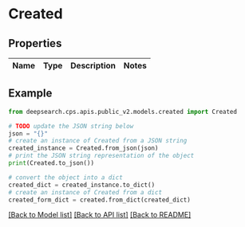 # Created


## Properties

Name | Type | Description | Notes
------------ | ------------- | ------------- | -------------

## Example

```python
from deepsearch.cps.apis.public_v2.models.created import Created

# TODO update the JSON string below
json = "{}"
# create an instance of Created from a JSON string
created_instance = Created.from_json(json)
# print the JSON string representation of the object
print(Created.to_json())

# convert the object into a dict
created_dict = created_instance.to_dict()
# create an instance of Created from a dict
created_form_dict = created.from_dict(created_dict)
```
[[Back to Model list]](../README.md#documentation-for-models) [[Back to API list]](../README.md#documentation-for-api-endpoints) [[Back to README]](../README.md)


